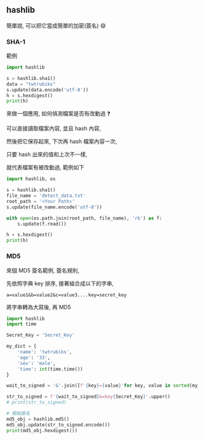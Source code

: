 ## hashlib

簡單說, 可以把它當成簡單的加密(簽名) :smile:

### SHA-1

範例

```python
import hashlib

s = hashlib.sha1()
data = "twtrubiks"
s.update(data.encode('utf-8'))
h = s.hexdigest()
print(h)
```

來做一個應用, 如何偵測檔案是否有改動過 :question:

可以直接讀取檔案內容, 並且 hash 內容,

然後把它保存起來, 下次再 hash 檔案內容一次,

只要 hash 出來的值和上次不一樣,

就代表檔案有被改動過, 範例如下

```python
import hashlib, os

s = hashlib.sha1()
file_name = 'detect_data.txt'
root_path = '<Your Path>'
s.update(file_name.encode('utf-8'))

with open(os.path.join(root_path, file_name), 'rb') as f:
    s.update(f.read())

h = s.hexdigest()
print(h)
```

### MD5

來個 MD5 簽名範例, 簽名規則,

先依照字典 key 排序, 接著組合成以下的字串,

`a=value1&b=value2&c=value3....key=secret_key`

將字串轉為大寫後, 再 MD5

```python
import hashlib
import time

Secret_Key = 'Secret_Key'

my_dict = {
    'name': 'twtrubiks',
    'age': '33',
    'sex': 'male',
    'time': int(time.time())
}

wait_to_signed = '&'.join([f'{key}={value}'for key, value in sorted(my_dict.items())])

str_to_signed = f'{wait_to_signed}&=key{Secret_Key}'.upper()
# print(str_to_signed)

# 開始簽名
md5_obj = hashlib.md5()
md5_obj.update(str_to_signed.encode())
print(md5_obj.hexdigest())
```